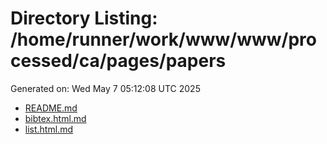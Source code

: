 # Directory Listing: /home/runner/work/www/www/processed/ca/pages/papers
Generated on: Wed May  7 05:12:08 UTC 2025

- [README.md](README.md)
- [bibtex.html.md](bibtex.html.md)
- [list.html.md](list.html.md)
